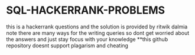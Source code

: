 # SQL-HACKERRANK-PROBLEMS
this is a hackerrank questions and the solution is provided by ritwik dalmia
note there are many ways for the writing queries so dont get worried about the answers and just stay focus with your knowledge
**this github repository doesnt support plagarism and cheating 
